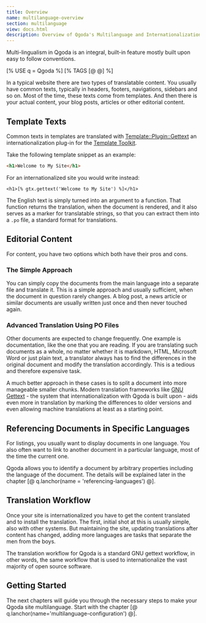 ```yaml
---
title: Overview
name: multilanguage-overview
section: multilanguage
view: docs.html
description: Overview of Qgoda's Multilanguage and Internationalization (I18N) features
---
```

Multi-lingualism in Qgoda is an integral, built-in feature mostly built upon easy to follow conventions.

<!--qgoda-no-xgettext-->
[% USE q = Qgoda %]
[% TAGS [@ @] %]
<!--/qgoda-no-xgettext-->

In a typical website there are two types of translatable content.  You usually have common texts, typically in headers, footers, navigations, sidebars and so on.  Most of the time, these texts come from templates.  And then there is your actual content, your blog posts, articles or other editorial content.

<qgoda-toc/>

## Template Texts

Common texts in templates are translated with [Template::Plugin::Gettext](https://github.com/gflohr/Template-Plugin-Gettext) an internationalization plug-in for the [Template Toolkit](http://www.template-toolkit.org/).

Take the following template snippet as an example:

<!--qgoda-no-xgettext-->
```html
<h1>Welcome to My Site</h1>
```
<!--/qgoda-no-xgettext-->

For an internationalized site you would write instead:

<!--qgoda-no-xgettext-->
```tt2
<h1>[% gtx.gettext('Welcome to My Site') %]</h1>
```
<!--/qgoda-no-xgettext-->

The English text is simply turned into an argument to a function.  That function returns the translation, when the document is rendered, and it also serves as a marker for translatable strings, so that you can extract them into a `.po` file, a standard format for translations.

## Editorial Content

For content, you have two options which both have their pros and cons.

### The Simple Approach

You can simply copy the documents from the main language into a separate file and translate it. This is a simple approach and usually sufficient, when the document in question rarely changes. A blog post, a news article or similar documents are usually written just once and then never touched again.

### Advanced Translation Using PO Files

Other documents are expected to change frequently. One example is documentation, like the one that you are reading. If you are translating such documents as a whole, no matter whether it is markdown, HTML, Microsoft Word or just plain text, a translator always has to find the differences in the original document and modify the translation accordingly.  This is a tedious and therefore expensive task.

A much better approach in these cases is to split a document into more manageable smaller chunks. Modern translation frameworks like [GNU Gettext](https://www.gnu.org/software/gettext/) - the system that internationalization with Qgoda is built upon - aids even more in translation by marking the differences to older versions and even allowing machine translations at least as a starting point.

## Referencing Documents in Specific Languages

For listings, you usually want to display documents in one language. You also often want to link to another document in a particular language, most of the time the current one.

Qgoda allows you to identify a document by arbitrary properties including the language of the document. The details will be explained later in the chapter [@ q.lanchor(name = 'referencing-languages') @].

## Translation Workflow

Once your site is internationalized you have to get the content translated and to install the translation. The first, initial shot at this is usually simple, also with other systems. But maintaining the site, updating translations after content has changed, adding more languages are tasks that separate the men from the boys.

The translation workflow for Qgoda is a standard GNU gettext workflow, in other words, the same workflow that is used to internationalize the vast majority of open source software.

## Getting Started

The next chapters will guide you through the necessary steps to make your Qgoda site multilanguage. Start with the chapter [@ q.lanchor(name='multilanguage-configuration') @].
